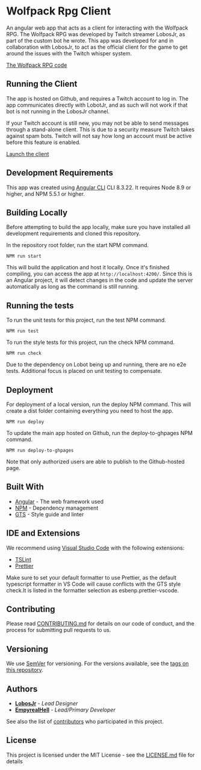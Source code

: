 # Wolfpack Rpg Client

An angular web app that acts as a client for interacting with the Wolfpack RPG. The Wolfpack RPG was developed by Twitch streamer LobosJr, as part of the custom bot he wrote. This app was developed for and in collaboration with LobosJr, to act as the official client for the game to get around the issues with the Twitch whisper system.

[The Wolfpack RPG code](http://www.dropwizard.io/1.0.2/docs/)

## Running the Client

The app is hosted on Github, and requires a Twitch account to log in. The app communicates directly with LobotJr, and as such will not work if that bot is not running in the LobosJr channel.

If your Twitch account is still new, you may not be able to send messages through a stand-alone client. This is due to a security measure Twitch takes against spam bots. Twitch will not say how long an account must be active before this feature is enabled.

[Launch the client](https://empyrealhell.github.io/wolfpack-rpg-client/)

## Development Requirements

This app was created using [Angular CLI](https://github.com/angular/angular-cli) CLI 8.3.22. It requires Node 8.9 or higher, and NPM 5.5.1 or higher.

## Building Locally

Before attempting to build the app locally, make sure you have installed all development requirements and cloned this repository.

In the repository root folder, run the start NPM command.

    NPM run start

This will build the application and host it locally. Once it's finished compiling, you can access the app at `http://localhost:4200/`. Since this is an Angular project, it will detect changes in the code and update the server automatically as long as the command is still running.

## Running the tests

To run the unit tests for this project, run the test NPM command.

    NPM run test

To run the style tests for this project, run the check NPM command.

    NPM run check

Due to the dependency on Lobot being up and running, there are no e2e tests. Additional focus is placed on unit testing to compensate.

## Deployment

For deployment of a local version, run the deploy NPM command. This will create a dist folder containing everything you need to host the app.

    NPM run deploy

To update the main app hosted on Github, run the deploy-to-ghpages NPM command.

    NPM run deploy-to-ghpages

Note that only authorized users are able to publish to the Github-hosted page.

## Built With

- [Angular](https://angular.io/) - The web framework used
- [NPM](https://www.npmjs.com/) - Dependency management
- [GTS](https://github.com/google/gts) - Style guide and linter

## IDE and Extensions

We recommend using [Visual Studio Code](https://code.visualstudio.com/) with the following extensions:

- [TSLint](https://marketplace.visualstudio.com/items?itemName=ms-vscode.vscode-typescript-tslint-plugin)
- [Prettier](https://marketplace.visualstudio.com/items?itemName=esbenp.prettier-vscode)

Make sure to set your default formatter to use Prettier, as the default typescript formatter in VS Code will cause conflicts with the GTS style check.It is listed in the formatter selection as esbenp.prettier-vscode.

## Contributing

Please read [CONTRIBUTING.md](https://github.com/EmpyrealHell/wolfpack-rpg-client/blob/master/CONTRIBUTING.md) for details on our code of conduct, and the process for submitting pull requests to us.

## Versioning

We use [SemVer](http://semver.org/) for versioning. For the versions available, see the [tags on this repository](https://github.com/EmpyrealHell/wolfpack-rpg-client/tags).

## Authors

- **[LobosJr](https://twitch.tv/LobosJr)** - _Lead Designer_
- **[EmpyrealHell](https://github.com/EmpyrealHell)** - _Lead/Primary Developer_

See also the list of [contributors](https://github.com/EmpyrealHell/wolfpack-rpg-client/contributors) who participated in this project.

## License

This project is licensed under the MIT License - see the [LICENSE.md](https://github.com/EmpyrealHell/wolfpack-rpg-client/blob/master/LICENSE.md) file for details
